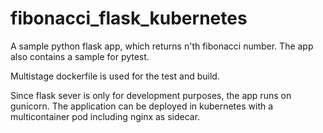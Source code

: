 # fibonacci_flask_kubernetes
A sample python flask app, which returns n'th fibonacci number.
The app also contains a sample for pytest.

Multistage dockerfile is used for the test and build.

Since flask sever is only for development purposes, the app runs on gunicorn.
The application can be deployed in kubernetes with a multicontainer pod including nginx as sidecar.

